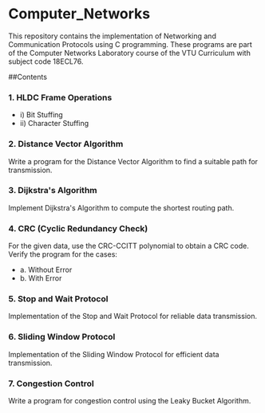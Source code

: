 # Computer_Networks
This repository contains the implementation of Networking and Communication Protocols using C programming. These programs are part of the Computer Networks Laboratory course of the VTU Curriculum with subject code 18ECL76. 

##Contents


### 1. HLDC Frame Operations
- i) Bit Stuffing
- ii) Character Stuffing

### 2. Distance Vector Algorithm
Write a program for the Distance Vector Algorithm to find a suitable path for transmission.

### 3. Dijkstra's Algorithm
Implement Dijkstra's Algorithm to compute the shortest routing path.

### 4. CRC (Cyclic Redundancy Check)
For the given data, use the CRC-CCITT polynomial to obtain a CRC code. Verify the program for the cases:
- a. Without Error
- b. With Error

### 5. Stop and Wait Protocol
Implementation of the Stop and Wait Protocol for reliable data transmission.

### 6. Sliding Window Protocol
Implementation of the Sliding Window Protocol for efficient data transmission.

### 7. Congestion Control
Write a program for congestion control using the Leaky Bucket Algorithm.
